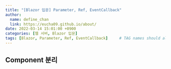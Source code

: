 ```yaml
---
title: "[Blazor 입문] Parameter, Ref, EventCallback"
author:
  name: define_chan
  link: https://eucha09.github.io/about/
date: 2022-03-14 15:01:00 +0900
categories: [웹 서버, Blazor 입문]
tags: [Blazor, Parameter, Ref, EventCallback]     # TAG names should always be lowercase
---
```


## **Component 분리**
